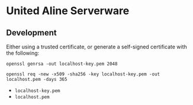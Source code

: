 # United Aline Serverware

## Development

Either using a trusted certificate, or generate a self-signed certificate with the following:

```
openssl genrsa -out localhost-key.pem 2048

openssl req -new -x509 -sha256 -key localhost-key.pem -out localhost.pem -days 365
```

-   `localhost-key.pem`
-   `localhost.pem`
